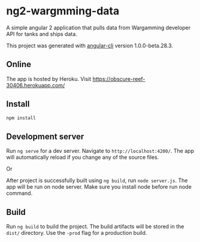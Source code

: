 # ng2-wargmming-data

A simple angular 2 application that pulls data from Wargamming developer API for tanks and ships data.

This project was generated with [angular-cli](https://github.com/angular/angular-cli) version 1.0.0-beta.28.3.

## Online

The app is hosted by Heroku. Visit https://obscure-reef-30406.herokuapp.com/

## Install

```sh
npm install
```

## Development server
Run `ng serve` for a dev server. Navigate to `http://localhost:4200/`. The app will automatically reload if you change any of the source files.

Or

After project is successfully built using `ng build`, run `node server.js`. The app will be run on node server. Make sure you install node before run node command.


## Build

Run `ng build` to build the project. The build artifacts will be stored in the `dist/` directory. Use the `-prod` flag for a production build.

